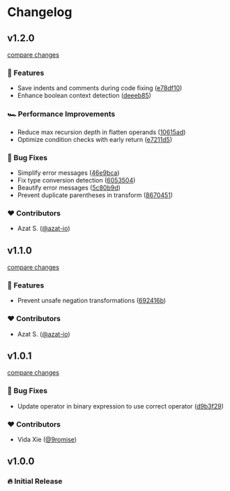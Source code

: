 # Changelog

## v1.2.0

[compare changes](https://github.com/azat-io/eslint-plugin-de-morgan/compare/v1.1.0...v1.2.0)

### 🚀 Features

- Save indents and comments during code fixing ([e78df10](https://github.com/azat-io/eslint-plugin-de-morgan/commit/e78df10))
- Enhance boolean context detection ([deeeb85](https://github.com/azat-io/eslint-plugin-de-morgan/commit/deeeb85))

### 🏎 Performance Improvements

- Reduce max recursion depth in flatten operands ([10615ad](https://github.com/azat-io/eslint-plugin-de-morgan/commit/10615ad))
- Optimize condition checks with early return ([e7211d5](https://github.com/azat-io/eslint-plugin-de-morgan/commit/e7211d5))

### 🐞 Bug Fixes

- Simplify error messages ([46e9bca](https://github.com/azat-io/eslint-plugin-de-morgan/commit/46e9bca))
- Fix type conversion detection ([6053504](https://github.com/azat-io/eslint-plugin-de-morgan/commit/6053504))
- Beautify error messages ([5c80b9d](https://github.com/azat-io/eslint-plugin-de-morgan/commit/5c80b9d))
- Prevent duplicate parentheses in transform ([8670451](https://github.com/azat-io/eslint-plugin-de-morgan/commit/8670451))

### ❤️ Contributors

- Azat S. ([@azat-io](https://github.com/azat-io))

## v1.1.0

[compare changes](https://github.com/azat-io/eslint-plugin-de-morgan/compare/v1.0.1...v1.1.0)

### 🚀 Features

- Prevent unsafe negation transformations ([692416b](https://github.com/azat-io/eslint-plugin-de-morgan/commit/692416b))

### ❤️ Contributors

- Azat S. ([@azat-io](http://github.com/azat-io))

## v1.0.1

[compare changes](https://github.com/azat-io/eslint-plugin-de-morgan/compare/v1.0.0...v1.0.1)

### 🐞 Bug Fixes

- Update operator in binary expression to use correct operator ([d9b3f29](https://github.com/azat-io/eslint-plugin-de-morgan/commit/d9b3f29))

### ❤️ Contributors

- Vida Xie ([@9romise](http://github.com/9romise))

## v1.0.0

### 🔥️️ Initial Release
